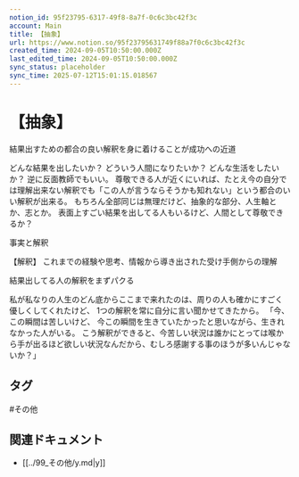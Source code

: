 ```yaml
---
notion_id: 95f23795-6317-49f8-8a7f-0c6c3bc42f3c
account: Main
title: 【抽象】
url: https://www.notion.so/95f23795631749f88a7f0c6c3bc42f3c
created_time: 2024-09-05T10:50:00.000Z
last_edited_time: 2024-09-05T10:50:00.000Z
sync_status: placeholder
sync_time: 2025-07-12T15:01:15.018567
---
```

# 【抽象】

結果出すための都合の良い解釈を身に着けることが成功への近道

どんな結果を出したいか？
どういう人間になりたいか？
どんな生活をしたいか？
逆に反面教師でもいい。
尊敬できる人が近くにいれば、たとえ今の自分では理解出来ない解釈でも「この人が言うならそうかも知れない」という都合のいい解釈が出来る。
もちろん全部同じは無理だけど、抽象的な部分、人生軸とか、志とか。
表面上すごい結果を出してる人もいるけど、人間として尊敬できるか？

事実と解釈

【解釈】
これまでの経験や思考、情報から導き出された受け手側からの理解


結果出してる人の解釈をまずパクる

私が私なりの人生のどん底からここまで来れたのは、周りの人も確かにすごく優しくしてくれたけど、
1つの解釈を常に自分に言い聞かせてきたから。
「今、この瞬間は苦しいけど、
今この瞬間を生きていたかったと思いながら、生きれなかった人がいる。
こう解釈ができると、今苦しい状況は誰かにとっては喉から手が出るほど欲しい状況なんだから、むしろ感謝する事のほうが多いんじゃないか？」

## タグ

#その他 

## 関連ドキュメント

- [[../99_その他/y.md|y]]
